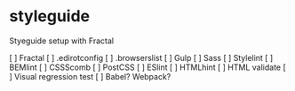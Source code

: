 # styleguide
Styeguide setup with Fractal


[ ] Fractal
[ ] .edirotconfig
[ ] .browserslist
[ ] Gulp
[ ] Sass
[ ] Stylelint
[ ] BEMlint
[ ] CSSScomb
[ ] PostCSS
[ ] ESlint
[ ] HTMLhint
[ ] HTML validate
[ ] Visual regression test
[ ] Babel? Webpack?
